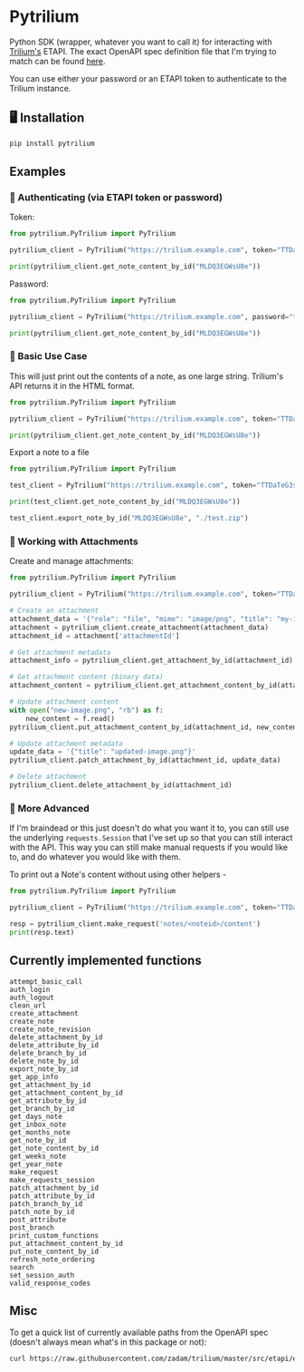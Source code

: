 # Pytrilium

Python SDK (wrapper, whatever you want to call it) for interacting with [Trilium's](https://github.com/zadam/trilium) ETAPI. The exact OpenAPI spec definition file that I'm trying to match can be found [here](https://github.com/zadam/trilium/blob/master/src/etapi/etapi.openapi.yaml).

You can use either your password or an ETAPI token to authenticate to the Trilium instance.



## 🖥 Installation

```bash
pip install pytrilium
```

## Examples

### 🔐 Authenticating (via ETAPI token or password)
Token:
```python
from pytrilium.PyTrilium import PyTrilium

pytrilium_client = PyTrilium("https://trilium.example.com", token="TTDaTeG3sadffy2_eOtgqvZoI6xHvga/6vhz61ezke1RpoX47vPI93zs5qs=")

print(pytrilium_client.get_note_content_by_id("MLDQ3EGWsU8e"))
```

Password:
```python
from pytrilium.PyTrilium import PyTrilium

pytrilium_client = PyTrilium("https://trilium.example.com", password="thisisabadpassword1")

print(pytrilium_client.get_note_content_by_id("MLDQ3EGWsU8e"))
```

### 📒 Basic Use Case

This will just print out the contents of a note, as one large string. Trilium's API returns it in the HTML format.

```python
from pytrilium.PyTrilium import PyTrilium

pytrilium_client = PyTrilium("https://trilium.example.com", token="TTDaTeG3sadffy2_eOtgqvZoI6xHvga/6vhz61ezke1RpoX47vPI93zs5qs=")

print(pytrilium_client.get_note_content_by_id("MLDQ3EGWsU8e"))
```

Export a note to a file

```python
from pytrilium.PyTrilium import PyTrilium

test_client = PyTrilium("https://trilium.example.com", token="TTDaTeG3sadffy2_eOtgqvZoI6xHvga/6vhz61ezke1RpoX47vPI93zs5qs=")

print(test_client.get_note_content_by_id("MLDQ3EGWsU8e"))

test_client.export_note_by_id("MLDQ3EGWsU8e", "./test.zip")
```

### 📎 Working with Attachments

Create and manage attachments:

```python
from pytrilium.PyTrilium import PyTrilium

pytrilium_client = PyTrilium("https://trilium.example.com", token="TTDaTeG3sadffy2_eOtgqvZoI6xHvga/6vhz61ezke1RpoX47vPI93zs5qs=")

# Create an attachment
attachment_data = '{"role": "file", "mime": "image/png", "title": "my-image.png"}'
attachment = pytrilium_client.create_attachment(attachment_data)
attachment_id = attachment['attachmentId']

# Get attachment metadata
attachment_info = pytrilium_client.get_attachment_by_id(attachment_id)

# Get attachment content (binary data)
attachment_content = pytrilium_client.get_attachment_content_by_id(attachment_id)

# Update attachment content
with open("new-image.png", "rb") as f:
    new_content = f.read()
pytrilium_client.put_attachment_content_by_id(attachment_id, new_content)

# Update attachment metadata
update_data = '{"title": "updated-image.png"}'
pytrilium_client.patch_attachment_by_id(attachment_id, update_data)

# Delete attachment
pytrilium_client.delete_attachment_by_id(attachment_id)
```

### 🧠 More Advanced

If I'm braindead or this just doesn't do what you want it to, you can still use the underlying `requests.Session` that I've set up so that you can still interact with the API. This way you can still make manual requests if you would like to, and do whatever you would like with them.

To print out a Note's content without using other helpers -

```python
from pytrilium.PyTrilium import PyTrilium

pytrilium_client = PyTrilium("https://trilium.example.com", token="TTDaTeG3sadffy2_eOtgqvZoI6xHvga/6vhz61ezke1RpoX47vPI93zs5qs=")

resp = pytrilium_client.make_request('notes/<noteid>/content')
print(resp.text)
```

## Currently implemented functions
```
attempt_basic_call
auth_login
auth_logout
clean_url
create_attachment
create_note
create_note_revision
delete_attachment_by_id
delete_attribute_by_id
delete_branch_by_id
delete_note_by_id
export_note_by_id
get_app_info
get_attachment_by_id
get_attachment_content_by_id
get_attribute_by_id
get_branch_by_id
get_days_note
get_inbox_note
get_months_note
get_note_by_id
get_note_content_by_id
get_weeks_note
get_year_note
make_request
make_requests_session
patch_attachment_by_id
patch_attribute_by_id
patch_branch_by_id
patch_note_by_id
post_attribute
post_branch
print_custom_functions
put_attachment_content_by_id
put_note_content_by_id
refresh_note_ordering
search
set_session_auth
valid_response_codes
```

## Misc
To get a quick list of currently available paths from the OpenAPI spec (doesn't always mean what's in this package or not):

```bash
curl https://raw.githubusercontent.com/zadam/trilium/master/src/etapi/etapi.openapi.yaml 2>/dev/null | yq -e ".paths | keys"
```

